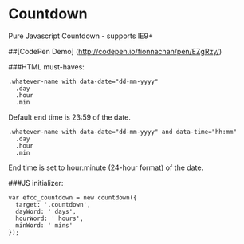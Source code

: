# Countdown
Pure Javascript Countdown - supports IE9+

##[CodePen Demo] (http://codepen.io/fionnachan/pen/EZgRzy/)

###HTML must-haves:

```
.whatever-name with data-date="dd-mm-yyyy"
  .day
  .hour
  .min
```
Default end time is 23:59 of the date.
```
.whatever-name with data-date="dd-mm-yyyy" and data-time="hh:mm"
  .day
  .hour
  .min
```
End time is set to hour:minute (24-hour format) of the date.

###JS initializer:

```
var efcc_countdown = new countdown({
  target: '.countdown',
  dayWord: ' days',
  hourWord: ' hours',
  minWord: ' mins'
});
```
